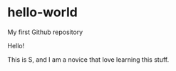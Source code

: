 # hello-world
My first Github repository

Hello!

This is S, and I am a novice that love learning this stuff.

